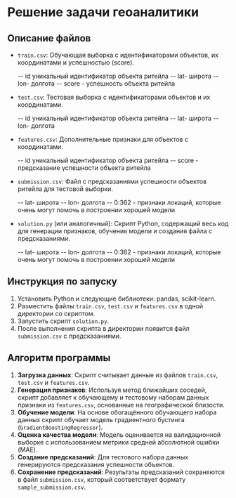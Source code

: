 # Решение задачи геоаналитики

## Описание файлов

- `train.csv`: Обучающая выборка с идентификаторами объектов, их координатами и успешностью (score).

    -- id уникальный идентификатор объекта ритейла
    -- lat- широта
    -- lon- долгота
    -- score - успешность объекта ритейла

- `test.csv`: Тестовая выборка с идентификаторами объектов и их координатами.

    -- id уникальный идентификатор объекта ритейла
    -- lat- широта
    -- lon- долгота

- `features.csv`: Дополнительные признаки для объектов с координатами.

    -- id уникальный идентификатор объекта ритейла
    -- score - предсказание успешности объекта ритейла

- `submission.csv`: Файл с предсказаниями успешности объектов ритейла для тестовой выборки.

    -- lat- широта
    -- lon- долгота
    -- 0:362 - признаки локаций, которые очень могут помочь в построении хорошей модели

- `solution.py` (или аналогичный): Скрипт Python, содержащий весь код для генерации признаков, обучения модели и создания файла с предсказаниями.

    -- lat- широта
    -- lon- долгота
    -- 0:362 - признаки локаций, которые очень могут помочь в построении хорошей модели

## Инструкция по запуску

1. Установить Python и следующие библиотеки: pandas, scikit-learn.
2. Разместить файлы `train.csv`, `test.csv` и `features.csv` в одной директории со скриптом.
3. Запустить скрипт `solution.py`.
4. После выполнения скрипта в директории появится файл `submission.csv` с предсказаниями.

## Алгоритм программы

1. **Загрузка данных**: Скрипт считывает данные из файлов `train.csv`, `test.csv` и `features.csv`.
2. **Генерация признаков**: Используя метод ближайших соседей, скрипт добавляет к обучающему и тестовому наборам данных признаки из `features.csv`, основанные на географической близости.
3. **Обучение модели**: На основе обогащённого обучающего набора данных скрипт обучает модель градиентного бустинга (`GradientBoostingRegressor`).
4. **Оценка качества модели**: Модель оценивается на валидационной выборке с использованием метрики средней абсолютной ошибки (MAE).
5. **Создание предсказаний**: Для тестового набора данных генерируются предсказания успешности объектов.
6. **Сохранение предсказаний**: Результаты предсказаний сохраняются в файл `submission.csv`, который соответствует формату `sample_submission.csv`.
